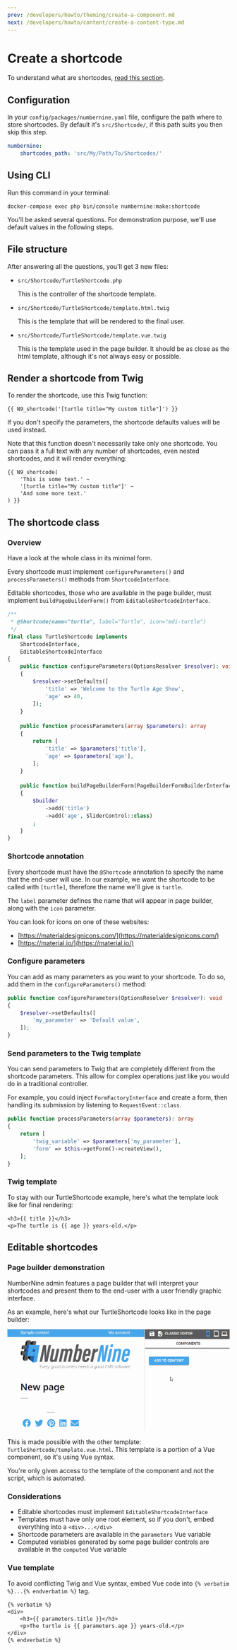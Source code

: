 ```yaml
---
prev: /developers/howto/theming/create-a-component.md
next: /developers/howto/content/create-a-content-type.md
---
```


# Create a shortcode

To understand what are shortcodes, [read this section](/developers/architecture/theming.md#shortcodes).

## Configuration

In your `config/packages/numbernine.yaml` file, configure the path where to store shortcodes.
By default it's `src/Shortcode/`, if this path suits you then skip this step.

```yaml
numbernine:
    shortcodes_path: 'src/My/Path/To/Shortcodes/'
```

## Using CLI

Run this command in your terminal:
```
docker-compose exec php bin/console numbernine:make:shortcode
```

You'll be asked several questions. For demonstration purpose, we'll use default values in the
following steps.

## File structure

After answering all the questions, you'll get 3 new files:

* `src/Shortcode/TurtleShortcode.php`
  
  This is the controller of the shortcode template.

* `src/Shortcode/TurtleShortcode/template.html.twig`

  This is the template that will be rendered to the final user.

* `src/Shortcode/TurtleShortcode/template.vue.twig`

  This is the template used in the page builder. It should be as close as the html template, although
  it's not always easy or possible.

## Render a shortcode from Twig

To render the shortcode, use this Twig function:

```twig
{{ N9_shortcode('[turtle title="My custom title"]') }}
```

If you don't specify the parameters, the shortcode defaults values will be used instead.

Note that this function doesn't necessarily take only one shortcode. You can pass it a full text with any
number of shortcodes, even nested shortcodes, and it will render everything:

```twig
{{ N9_shortcode(
    'This is some text.' ~
    '[turtle title="My custom title"]' ~
    'And some more text.'
) }}
```

## The shortcode class

### Overview

Have a look at the whole class in its minimal form.

Every shortcode must implement `configureParameters()` and `processParameters()` methods from `ShortcodeInterface`.

Editable shortcodes, those who are available in the page builder, must implement `buildPageBuilderForm()` from `EditableShortcodeInterface`.

```php
/**
 * @Shortcode(name="turtle", label="Turtle", icon="mdi-turtle")
 */
final class TurtleShortcode implements
    ShortcodeInterface,
    EditableShortcodeInterface
{
    public function configureParameters(OptionsResolver $resolver): void
    {
        $resolver->setDefaults([
            'title' => 'Welcome to the Turtle Age Show',
            'age' => 40,
        ]);
    }

    public function processParameters(array $parameters): array
    {
        return [
            'title' => $parameters['title'],
            'age' => $parameters['age'],
        ];
    }
    
    public function buildPageBuilderForm(PageBuilderFormBuilderInterface $builder): void
    {
        $builder
            ->add('title')
            ->add('age', SliderControl::class)
        ;
    }
}
```

### Shortcode annotation

Every shortcode must have the `@Shortcode` annotation to specify the name that the
end-user will use. In our example, we want the shortcode to be called with `[turtle]`,
therefore the name we'll give is `turtle`.

The `label` parameter defines the name that will appear in page builder, along with
the `icon` parameter.

You can look for icons on one of these websites:

* [https://materialdesignicons.com/](https://materialdesignicons.com/)
* [https://material.io/](https://material.io/)

### Configure parameters

You can add as many parameters as you want to your shortcode.
To do so, add them in the `configureParameters()` method:

```php
public function configureParameters(OptionsResolver $resolver): void
{
    $resolver->setDefaults([
        'my_parameter' => 'Default value',
    ]);
}
```

### Send parameters to the Twig template

You can send parameters to Twig that are completely different from the shortcode parameters.
This allow for complex operations just like you would do in a traditional controller.

For example, you could inject `FormFactoryInterface` and create a form, then handling its submission
by listening to `RequestEvent::class`.

```php
public function processParameters(array $parameters): array
{
    return [
        'twig_variable' => $parameters['my_parameter'],
        'form' => $this->getForm()->createView(),
    ];
}
```

### Twig template

To stay with our TurtleShortcode example, here's what the template look like for final rendering:

```twig
<h3>{{ title }}</h3>
<p>The turtle is {{ age }} years-old.</p>
```


## Editable shortcodes

### Page builder demonstration

NumberNine admin features a page builder that will interpret your shortcodes and present them
to the end-user with a user friendly graphic interface.

As an example, here's what our TurtleShortcode looks like in the page builder:

<img src="/images/screenshots/turtle_shortcode.gif" alt="NumberNine TurtleShortcode demo">

<br>

This is made possible with the other template: `TurtleShortcode/template.vue.html`.
This template is a portion of a Vue component, so it's using Vue syntax.

You're only given access to the template of the component and not the script, which is automated.

### Considerations

* Editable shortcodes must implement `EditableShortcodeInterface`
* Templates must have only one root element, so if you don't, embed everything into a `<div>...</div>`
* Shortcode parameters are available in the `parameters` Vue variable
* Computed variables generated by some page builder controls are available in the `computed` Vue variable

### Vue template

To avoid conflicting Twig and Vue syntax, embed Vue code into `{% verbatim %}...{% endverbatim %}` tag.

```twig
{% verbatim %}
<div>
    <h3>{{ parameters.title }}</h3>
    <p>The turtle is {{ parameters.age }} years-old.</p>
</div>
{% endverbatim %}
```
